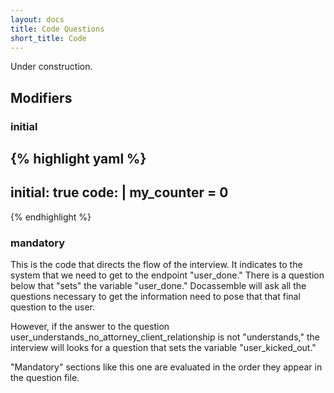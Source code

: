 ```yaml
---
layout: docs
title: Code Questions
short_title: Code
---
```


Under construction.

## Modifiers

### initial

{% highlight yaml %}
---
initial: true
code: |
  my_counter = 0
---
{% endhighlight %}

### mandatory

This is the code that directs the flow of the interview.  It indicates
to the system that we need to get to the endpoint "user_done."  There
is a question below that "sets" the variable "user_done."  Docassemble
will ask all the questions necessary to get the information need to
pose that that final question to the user.

However, if the answer to the question
user_understands_no_attorney_client_relationship is not "understands,"
the interview will looks for a question that sets the variable
"user_kicked_out."

"Mandatory" sections like this one are evaluated in the order they
appear in the question file.

